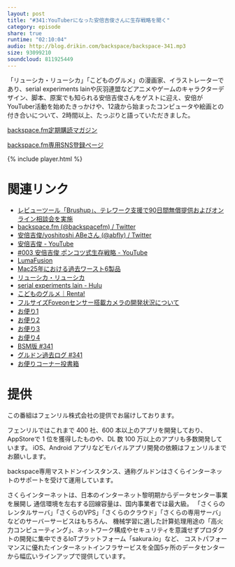 ```yaml
---
layout: post
title: "#341:YouTuberになった安倍吉俊さんに生存戦略を聞く"
category: episode
share: true
runtime: "02:10:04"
audio: http://blog.drikin.com/backspace/backspace-341.mp3
size: 93099210
soundcloud: 811925449
---
```


「リューシカ・リューシカ」「こどものグルメ」の漫画家、イラストレーターであり、serial experiments lainや灰羽連盟などアニメやゲームのキャラクターデザイン、脚本、原案でも知られる安倍吉俊さんをゲストに迎え、安倍がYouTuber活動を始めたきっかけや、12歳から始まったコンピュータや絵画との付き合いについて、2時間以上、たっぷりと語っていただきました。

[backspace.fm定期購読マガジン](https://note.mu/drikin/m/m55ec296b7655)

[backspace.fm専用SNS登録ページ](https://mstdn.guru/invite/3WVHpSMr)

{% include player.html %}

# 関連リンク
* [レビューツール「Brushup」、テレワーク支援で90日間無償提供およびオンライン相談会を実施](https://www.brushup.net/)
* [backspace.fm (@backspacefm) / Twitter](https://twitter.com/backspacefm)
* [安倍吉俊/yoshitoshi ABeさん (@abfly) / Twitter](https://twitter.com/abfly)
* [安倍吉俊 - YouTube](https://www.youtube.com/user/abflygm)
* [#003 安倍吉俊 ポンコツ式生存戦略 - YouTube](https://www.youtube.com/watch?v=9PCXRfu8Zq4)
* [LumaFusion](https://apps.apple.com/jp/app/lumafusion/id1062022008)
* [Mac25年における過去ワースト6製品](https://www.applenoir.com/?p=803)
* [リューシカ・リューシカ](https://www.amazon.co.jp/%E3%83%AA%E3%83%A5%E3%83%BC%E3%82%B7%E3%82%AB%E3%83%BB%E3%83%AA%E3%83%A5%E3%83%BC%E3%82%B7%E3%82%AB-1%E5%B7%BB-%E3%83%87%E3%82%B8%E3%82%BF%E3%83%AB%E7%89%88%E3%82%AC%E3%83%B3%E3%82%AC%E3%83%B3%E3%82%B3%E3%83%9F%E3%83%83%E3%82%AF%E3%82%B9ONLINE-%E5%AE%89%E5%80%8D%E5%90%89%E4%BF%8A-ebook/dp/B00D8WWH1W/ref=tmm_kin_swatch_0?_encoding=UTF8&qid=&sr=)
* [serial experiments lain - Hulu](https://www.hulu.jp/serial-experiments-lain)
* [こどものグルメ｜Renta!](https://renta.papy.co.jp/renta/sc/frm/item/198585/title/666055/)
* [フルサイズFoveonセンサー搭載カメラの開発状況について](https://www.sigma-photo.co.jp/new/2020/02/08/4550/)
* [お便り1](https://mstdn.guru/@drikin/104096648998113598)
* [お便り2](https://mstdn.guru/@drikin/104096659947213850)
* [お便り3](https://mstdn.guru/@drikin/104096680281140267)
* [お便り4](https://mstdn.guru/@drikin/104096710084766413)
* [BSM版 #341](https://note.com/backspacefm/n/n5cbbe6c71b55)
* [グルドン過去ログ #341](https://rbtnn.github.io/mstdn-picker/?instance=mstdn.guru&since_id=104096186110722599&max_id=104096770228795129)
* [お便りコーナー投書箱](https://forms.gle/NDBngfLwc3jKbLEJ6)

# 提供

この番組はフェンリル株式会社の提供でお届けしております。

フェンリルではこれまで 400 社、600 本以上のアプリを開発しており、AppStoreで 1 位を獲得したものや、DL 数 100 万以上のアプリも多数開発しています。
iOS、Android アプリなどモバイルアプリ開発の依頼はフェンリルまでお願いします。

backspace専用マストドンインスタンス、通称グルドンはさくらインターネットのサポートを受けて運用しています。

さくらインターネットは、日本のインターネット黎明期からデータセンター事業を展開し
通信環境を左右する回線容量は、国内事業者では最大級。
「さくらのレンタルサーバ」「さくらのVPS」「さくらのクラウド」「さくらの専用サーバ」などのサーバーサービスはもちろん、
機械学習に適した計算処理用途の「高火力コンピューティング」、ネットワーク構成やセキュリティを意識せずプロダクトの開発に集中できるIoTプラットフォーム「sakura.io」など、
コストパフォーマンスに優れたインターネットインフラサービスを全国5ヶ所のデータセンターから幅広いラインアップで提供しています。

